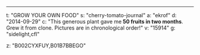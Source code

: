 ---
t: "GROW YOUR OWN FOOD"
s: "cherry-tomato-journal"
a: "ekrof"
d: "2014-09-29"
c: "This generous plant gave me<strong> 50 fruits in two months</strong>. Grew it from clone. Pictures are in chronological order!"
v: "15914"
g: "sidelight,cfl"

z: "B002CYXFUY,B01B7BBEGO"
